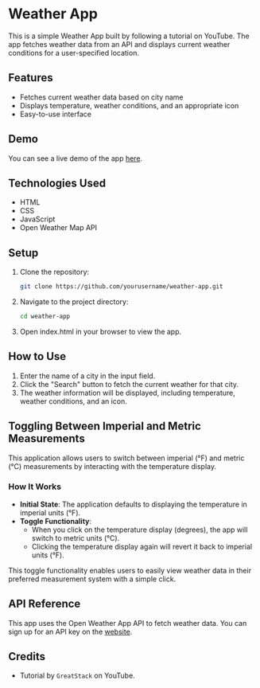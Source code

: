 # Weather App

This is a simple Weather App built by following a tutorial on YouTube. The app fetches weather data from an API and displays current weather conditions for a user-specified location.

## Features

- Fetches current weather data based on city name
- Displays temperature, weather conditions, and an appropriate icon
- Easy-to-use interface

## Demo

You can see a live demo of the app [here](https://camrynbrown.github.io/weather-app/).

## Technologies Used

- HTML
- CSS
- JavaScript
- Open Weather Map API 

## Setup

1. Clone the repository:

   ```bash
   git clone https://github.com/yourusername/weather-app.git

2. Navigate to the project directory:

    ```bash
    cd weather-app

3. Open index.html in your browser to view the app.

## How to Use

1. Enter the name of a city in the input field.
2. Click the "Search" button to fetch the current weather for that city.
3. The weather information will be displayed, including temperature, weather conditions, and an icon.

## Toggling Between Imperial and Metric Measurements

This application allows users to switch between imperial (°F) and metric (°C) measurements by interacting with the temperature display.

### How It Works

- **Initial State**: The application defaults to displaying the temperature in imperial units (°F).
- **Toggle Functionality**: 
  - When you click on the temperature display (degrees), the app will switch to metric units (°C).
  - Clicking the temperature display again will revert it back to imperial units (°F).

This toggle functionality enables users to easily view weather data in their preferred measurement system with a simple click.

## API Reference
This app uses the Open Weather App API to fetch weather data. You can sign up for an API key on the [website](https://api.openweathermap.org/data/2.5/weather?q=orlando&appid=997e4b3212f09748e142792819230fbd&units=imperial). 

## Credits 
- Tutorial by `GreatStack` on YouTube.